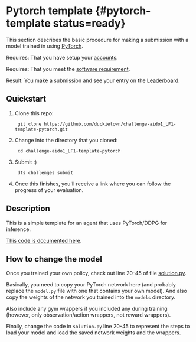 # Pytorch template {#pytorch-template status=ready}

This section describes the basic procedure for making a submission with a model trained in using [PyTorch](https://pytorch.org/).

<div class='requirements' markdown='1'>

Requires: That you have setup your [accounts](#cm-accounts).

Requires: That you meet the [software requirement](#cm-sw).

Result: You make a submission and see your entry on the [Leaderboard](https://challenges.duckietown.org/).

</div>

## Quickstart

1. Clone this repo:

        git clone https://github.com/duckietown/challenge-aido1_LF1-template-pytorch.git

2. Change into the directory that you cloned:
    
        cd challenge-aido1_LF1-template-pytorch
        
3. Submit :)

        dts challenges submit
        
4. Once this finishes, you'll receive a link where you can follow the progress of your evaluation.


## Description

This is a simple template for an agent that uses PyTorch/DDPG for inference.

[This code is documented here](https://docs.duckietown.org/DT18/AIDO/out/pytorch_template.html).

## How to change the model

Once you trained your own policy, check out line 20-45 of file [solution.py](solution.py#L20).

Basically, you need to copy your PyTorch network here (and probably replace the `model.py` file with one that contains your own model). And also copy the weights of the network you trained into the `models` directory.

Also include any gym wrappers if you included any during training (however, only observation/action wrappers, not reward wrappers).

Finally, change the code in `solution.py` line 20-45 to represent the steps to load your model and load the saved network weights and the wrappers.
